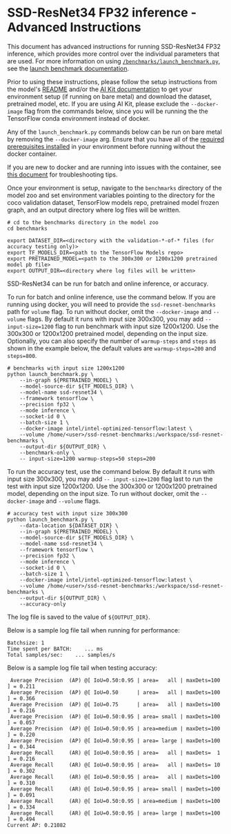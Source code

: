 <!--- 0. Title -->
<!-- This document is auto-generated using markdown fragments and the model-builder -->
<!-- To make changes to this doc, please change the fragments instead of modifying this doc directly -->
# SSD-ResNet34 FP32 inference - Advanced Instructions

<!-- 10. Description -->
This document has advanced instructions for running SSD-ResNet34 FP32
inference, which provides more control over the individual parameters that
are used. For more information on using [`/benchmarks/launch_benchmark.py`](/benchmarks/launch_benchmark.py),
see the [launch benchmark documentation](/docs/general/tensorflow/LaunchBenchmark.md).

Prior to using these instructions, please follow the setup instructions from
the model's [README](README.md) and/or the
[AI Kit documentation](/docs/general/tensorflow/AIKit.md) to get your environment
setup (if running on bare metal) and download the dataset, pretrained model, etc.
If you are using AI Kit, please exclude the `--docker-image` flag from the
commands below, since you will be running the the TensorFlow conda environment
instead of docker.

<!-- 55. Docker arg -->
Any of the `launch_benchmark.py` commands below can be run on bare metal by
removing the `--docker-image` arg. Ensure that you have all of the
[required prerequisites installed](README.md#run-the-model) in your environment
before running without the docker container.

If you are new to docker and are running into issues with the container,
see [this document](/docs/general/docker.md) for troubleshooting tips.

<!-- 50. Launch benchmark instructions -->
Once your environment is setup, navigate to the `benchmarks` directory of
the model zoo and set environment variables pointing to the directory for the
coco validation dataset, TensorFlow models repo, pretrained model frozen graph,
and an output directory where log files will be written.

```
# cd to the benchmarks directory in the model zoo
cd benchmarks

export DATASET_DIR=<directory with the validation-*-of-* files (for accuracy testing only)>
export TF_MODELS_DIR=<path to the TensorFlow Models repo>
export PRETRAINED_MODEL=<path to the 300x300 or 1200x1200 pretrained model pb file>
export OUTPUT_DIR=<directory where log files will be written>
```

SSD-ResNet34 can be run for batch and online inference, or accuracy.

To run for batch and online inference, use the command below.
If you are running using docker, you will need to provide the `ssd-resnet-benchmarks`
path for `volume` flag. To run without docker, omit the `--docker-image` and
`--volume` flags. By default it runs with input size 300x300, you
may add `-- input-size=1200` flag to run benchmark with input size 1200x1200.
Use the 300x300 or 1200x1200 pretrained model, depending on the input size.
Optionally, you can also specify the number of `warmup-steps` and `steps` as
shown in the example below, the default values are `warmup-steps=200` and `steps=800`.
```
# benchmarks with input size 1200x1200
python launch_benchmark.py \
    --in-graph ${PRETRAINED_MODEL} \
    --model-source-dir ${TF_MODELS_DIR} \
    --model-name ssd-resnet34 \
    --framework tensorflow \
    --precision fp32 \
    --mode inference \
    --socket-id 0 \
    --batch-size 1 \
    --docker-image intel/intel-optimized-tensorflow:latest \
    --volume /home/<user>/ssd-resnet-benchmarks:/workspace/ssd-resnet-benchmarks \
    --output-dir ${OUTPUT_DIR} \
    --benchmark-only \
    -- input-size=1200 warmup-steps=50 steps=200
```

To run the accuracy test, use the command below.
By default it runs with  input size 300x300, you may add `-- input-size=1200`
flag last to run the test with input size 1200x1200. Use the 300x300 or
1200x1200 pretrained model, depending on the input size. To run without docker,
omit the `--docker-image` and `--volume` flags.
```
# accuracy test with input size 300x300
python launch_benchmark.py \
    --data-location ${DATASET_DIR} \
    --in-graph ${PRETRAINED_MODEL} \
    --model-source-dir ${TF_MODELS_DIR} \
    --model-name ssd-resnet34 \
    --framework tensorflow \
    --precision fp32 \
    --mode inference \
    --socket-id 0 \
    --batch-size 1 \
    --docker-image intel/intel-optimized-tensorflow:latest \
    --volume /home/<user>/ssd-resnet-benchmarks:/workspace/ssd-resnet-benchmarks \
    --output-dir ${OUTPUT_DIR} \
    --accuracy-only
```

The log file is saved to the value of `${OUTPUT_DIR}`.

Below is a sample log file tail when running for performance:
```
Batchsize: 1
Time spent per BATCH:    ... ms
Total samples/sec:    ... samples/s
```

Below is a sample log file tail when testing accuracy:
```
 Average Precision  (AP) @[ IoU=0.50:0.95 | area=   all | maxDets=100 ] = 0.211
 Average Precision  (AP) @[ IoU=0.50      | area=   all | maxDets=100 ] = 0.366
 Average Precision  (AP) @[ IoU=0.75      | area=   all | maxDets=100 ] = 0.216
 Average Precision  (AP) @[ IoU=0.50:0.95 | area= small | maxDets=100 ] = 0.057
 Average Precision  (AP) @[ IoU=0.50:0.95 | area=medium | maxDets=100 ] = 0.220
 Average Precision  (AP) @[ IoU=0.50:0.95 | area= large | maxDets=100 ] = 0.344
 Average Recall     (AR) @[ IoU=0.50:0.95 | area=   all | maxDets=  1 ] = 0.216
 Average Recall     (AR) @[ IoU=0.50:0.95 | area=   all | maxDets= 10 ] = 0.302
 Average Recall     (AR) @[ IoU=0.50:0.95 | area=   all | maxDets=100 ] = 0.310
 Average Recall     (AR) @[ IoU=0.50:0.95 | area= small | maxDets=100 ] = 0.091
 Average Recall     (AR) @[ IoU=0.50:0.95 | area=medium | maxDets=100 ] = 0.334
 Average Recall     (AR) @[ IoU=0.50:0.95 | area= large | maxDets=100 ] = 0.494
Current AP: 0.21082
```


